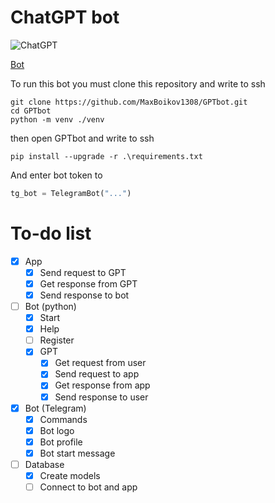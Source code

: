 # ChatGPT bot
![ChatGPT](https://user-images.githubusercontent.com/7910769/227876683-fc4b9c8c-61da-44d0-8f9a-1397e4f4e904.png)

[Bot](https://t.me/GPT_YandLms_bot)

To run this bot you must clone this repository and write to ssh
```shell
git clone https://github.com/MaxBoikov1308/GPTbot.git
cd GPTbot
python -m venv ./venv
```
then open GPTbot and write to ssh
```shell
pip install --upgrade -r .\requirements.txt
```

And enter bot token to
```python
tg_bot = TelegramBot("...")
```


# To-do list 
- [x] App
  - [X] Send request to GPT
  - [x] Get response from GPT
  - [x] Send response to bot
- [ ] Bot (python)
  - [x] Start
  - [x] Help
  - [ ] Register
  - [x] GPT
    - [x] Get request from user
    - [x] Send request to app
    - [x] Get response from app
    - [x] Send response to user
- [x] Bot (Telegram)
  - [x] Commands 
  - [x] Bot logo
  - [x] Bot profile
  - [x] Bot start message
- [ ] Database
  - [x] Create models
  - [ ] Connect to bot and app

